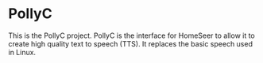# PollyC
This is the PollyC project. PollyC is the interface for HomeSeer to allow it to create high quality text to speech (TTS). It replaces the basic speech used in Linux. 
